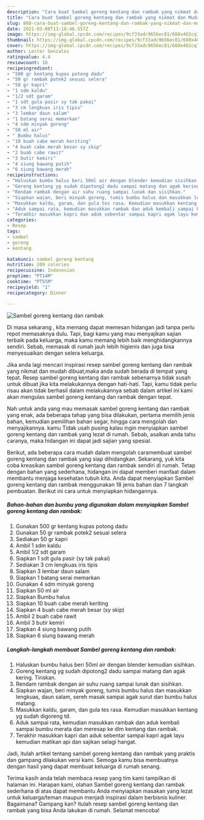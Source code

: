 ```yaml
---
description: "Cara buat Sambel goreng kentang dan rambak yang nikmat dan Mudah Dibuat"
title: "Cara buat Sambel goreng kentang dan rambak yang nikmat dan Mudah Dibuat"
slug: 860-cara-buat-sambel-goreng-kentang-dan-rambak-yang-nikmat-dan-mudah-dibuat
date: 2021-03-08T13:18:46.557Z
image: https://img-global.cpcdn.com/recipes/9cf33adc9656ec81/680x482cq70/sambel-goreng-kentang-dan-rambak-foto-resep-utama.jpg
thumbnail: https://img-global.cpcdn.com/recipes/9cf33adc9656ec81/680x482cq70/sambel-goreng-kentang-dan-rambak-foto-resep-utama.jpg
cover: https://img-global.cpcdn.com/recipes/9cf33adc9656ec81/680x482cq70/sambel-goreng-kentang-dan-rambak-foto-resep-utama.jpg
author: Lester Gonzalez
ratingvalue: 4.4
reviewcount: 10
recipeingredient:
- "500 gr kentang kupas potong dadu"
- "50 gr rambak potek2 sesuai selera"
- "50 gr kapri"
- "1 sdm kaldu"
- "1/2 sdt garam"
- "1 sdt gula pasir sy tak pakai"
- "3 cm lengkuas iris tipis"
- "3 lembar daun salam"
- "1 batang serai memarkan"
- "4 sdm minyak goreng"
- "50 ml air"
- " Bumbu halus"
- "10 buah cabe merah keriting"
- "4 buah cabe merah besar sy skip"
- "2 buah cabe rawit"
- "3 butir kemiri"
- "4 siung bawang putih"
- "6 siung bawang merah"
recipeinstructions:
- "Haluskan bumbu halus beri 50ml air dengan blender kemudian sisihkan."
- "Goreng kentang yg sudah dipotong2 dadu sampai matang dan agak kering. Tiriskan."
- "Rendam rambak dengan air suhu ruang sampai lunak dan sisihkan."
- "Siapkan wajan, beri minyak goreng, tumis bumbu halus dan masukkan lengkuas, daun salam, sereh masak sampai agak surut dan bumbu halus matang."
- "Masukkan kaldu, garam, dan gula tes rasa. Kemudian masukkan kentang yg sudah digoreng td."
- "Aduk sampai rata, kemudian masukkan rambak dan aduk kembali sampai bumbu merata dan meresap ke dlm kentang dan rambak."
- "Terakhir masukkan kapri dan aduk sebentar sampai kapri agak layu kemudian matikan api dan sajikan selagi hangat."
categories:
- Resep
tags:
- sambel
- goreng
- kentang

katakunci: sambel goreng kentang 
nutrition: 209 calories
recipecuisine: Indonesian
preptime: "PT14M"
cooktime: "PT55M"
recipeyield: "1"
recipecategory: Dinner

---
```



![Sambel goreng kentang dan rambak](https://img-global.cpcdn.com/recipes/9cf33adc9656ec81/680x482cq70/sambel-goreng-kentang-dan-rambak-foto-resep-utama.jpg)

Di masa  sekarang , kita memang dapat memesan hidangan jadi tanpa perlu repot memasaknya dulu. Tapi, bagi kamu yang mau menyajikan sajian terbaik pada keluarga, maka kamu memang lebih baik menghidangkannya sendiri. Sebab, memasak di rumah jauh lebih higienis dan juga bisa menyesuaikan dengan selera keluarga.

Jika anda lagi mencari inspirasi resep sambel goreng kentang dan rambak yang nikmat dan mudah dibuat,maka anda sudah berada di tempat yang tepat. Resep sambel goreng kentang dan rambak  sebenarnya tidak susah untuk dibuat jika kita melakukannya dengan hati-hati. Tapi, kamu tidak perlu risau akan tidak berhasil dalam melakukannya 
sebab dalam artikel ini kami akan mengulas sambel goreng kentang dan rambak dengan tepat.  



Nah untuk anda yang mau memasak sambel goreng kentang dan rambak yang enak, ada beberapa tahap yang bisa dilakukan, pertama memilih jenis bahan, kemudian pemilihan bahan segar, hingga cara mengolah dan menyajikannya. kamu Tidak usah pusing kalau ingin menyiapkan sambel goreng kentang dan rambak yang lezat di rumah. Sebab, asalkan anda  tahu caranya, maka hidangan ini dapat jadi sajian yang spesial.

Berikut, ada beberapa cara mudah dalam mengolah caramembuat sambel goreng kentang dan rambak yang siap dihidangkan. Sekarang, yuk kita coba kreasikan sambel goreng kentang dan rambak sendiri di rumah. Tetap dengan bahan yang sederhana, hidangan ini dapat memberi manfaat dalam membantu menjaga kesehatan tubuh kita. Anda dapat menyiapkan Sambel goreng kentang dan rambak menggunakan 18 jenis bahan dan 7 langkah pembuatan. Berikut ini cara untuk menyiapkan hidangannya.

<!--inarticleads1-->

##### Bahan-bahan dan bumbu yang digunakan dalam menyiapkan Sambel goreng kentang dan rambak:

1. Gunakan 500 gr kentang kupas potong dadu
1. Gunakan 50 gr rambak potek2 sesuai selera
1. Sediakan 50 gr kapri
1. Ambil 1 sdm kaldu
1. Ambil 1/2 sdt garam
1. Siapkan 1 sdt gula pasir (sy tak pakai)
1. Sediakan 3 cm lengkuas iris tipis
1. Siapkan 3 lembar daun salam
1. Siapkan 1 batang serai memarkan
1. Gunakan 4 sdm minyak goreng
1. Siapkan 50 ml air
1. Siapkan  Bumbu halus
1. Siapkan 10 buah cabe merah keriting
1. Siapkan 4 buah cabe merah besar (sy skip)
1. Ambil 2 buah cabe rawit
1. Ambil 3 butir kemiri
1. Siapkan 4 siung bawang putih
1. Siapkan 6 siung bawang merah




<!--inarticleads2-->

##### Langkah-langkah membuat Sambel goreng kentang dan rambak:

1. Haluskan bumbu halus beri 50ml air dengan blender kemudian sisihkan.
1. Goreng kentang yg sudah dipotong2 dadu sampai matang dan agak kering. Tiriskan.
1. Rendam rambak dengan air suhu ruang sampai lunak dan sisihkan.
1. Siapkan wajan, beri minyak goreng, tumis bumbu halus dan masukkan lengkuas, daun salam, sereh masak sampai agak surut dan bumbu halus matang.
1. Masukkan kaldu, garam, dan gula tes rasa. Kemudian masukkan kentang yg sudah digoreng td.
1. Aduk sampai rata, kemudian masukkan rambak dan aduk kembali sampai bumbu merata dan meresap ke dlm kentang dan rambak.
1. Terakhir masukkan kapri dan aduk sebentar sampai kapri agak layu kemudian matikan api dan sajikan selagi hangat.




Jadi, itulah artikel tentang  sambel goreng kentang dan rambak  yang praktis dan gampang dilakukan versi kami. Semoga kamu bisa membuatnya dengan hasil yang dapat membuat keluarga di rumah senang. 

Terima kasih anda telah membaca resep yang tim kami tampilkan di halaman ini. Harapan kami, olahan  Sambel goreng kentang dan rambak sederhana di atas dapat membantu Anda menyiapkan masakan yang lezat untuk keluarga/teman maupun menjadi inspirasi dalam berbisnis kuliner. Bagaimana? Gampang kan? Itulah resep sambel goreng kentang dan rambak yang bisa Anda lakukan di rumah. Selamat mencoba!


